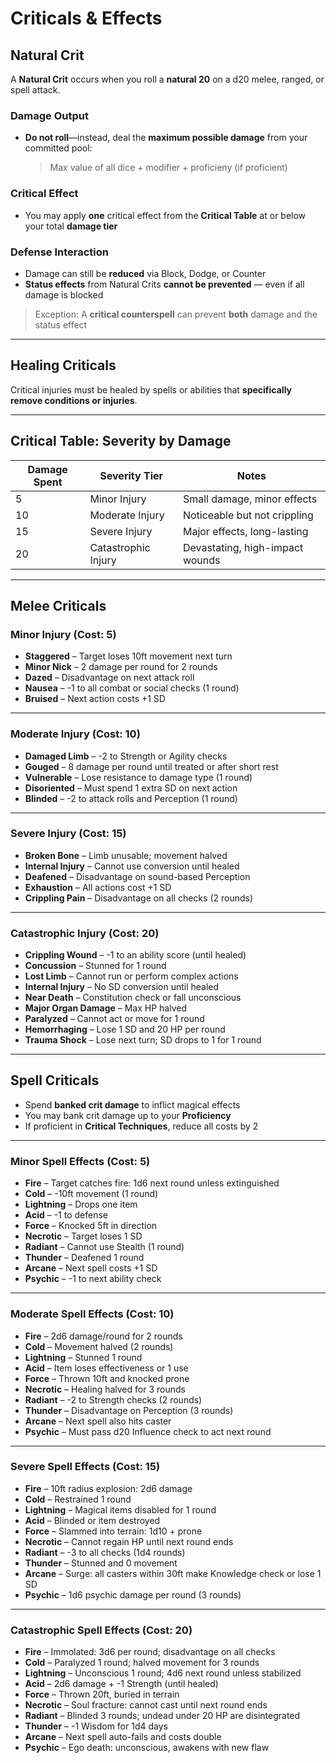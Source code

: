 # Criticals & Effects

## Natural Crit

A **Natural Crit** occurs when you roll a **natural 20** on a d20 melee, ranged, or spell attack.

### Damage Output

- **Do not roll**—instead, deal the **maximum possible damage** from your committed pool:  
  > Max value of all dice + modifier + proficieny (if proficient)

### Critical Effect

- You may apply **one** critical effect from the **Critical Table** at or below your total **damage tier**

### Defense Interaction

- Damage can still be **reduced** via Block, Dodge, or Counter
- **Status effects** from Natural Crits **cannot be prevented** — even if all damage is blocked

> Exception: A **critical counterspell** can prevent **both** damage and the status effect

---

## Healing Criticals

Critical injuries must be healed by spells or abilities that **specifically remove conditions or injuries**.

---

## Critical Table: Severity by Damage

| Damage Spent | Severity Tier      | Notes                           |
|--------------|--------------------|---------------------------------|
| 5            | Minor Injury        | Small damage, minor effects     |
| 10           | Moderate Injury     | Noticeable but not crippling    |
| 15           | Severe Injury       | Major effects, long-lasting     |
| 20           | Catastrophic Injury | Devastating, high-impact wounds |

---

## Melee Criticals

### Minor Injury (Cost: 5)

- **Staggered** – Target loses 10ft movement next turn  
- **Minor Nick** – 2 damage per round for 2 rounds  
- **Dazed** – Disadvantage on next attack roll  
- **Nausea** – -1 to all combat or social checks (1 round)  
- **Bruised** – Next action costs +1 SD  

---

### Moderate Injury (Cost: 10)

- **Damaged Limb** – -2 to Strength or Agility checks  
- **Gouged** – 8 damage per round until treated or after short rest  
- **Vulnerable** – Lose resistance to damage type (1 round)  
- **Disoriented** – Must spend 1 extra SD on next action  
- **Blinded** – -2 to attack rolls and Perception (1 round)  

---

### Severe Injury (Cost: 15)

- **Broken Bone** – Limb unusable; movement halved  
- **Internal Injury** – Cannot use conversion until healed  
- **Deafened** – Disadvantage on sound-based Perception  
- **Exhaustion** – All actions cost +1 SD  
- **Crippling Pain** – Disadvantage on all checks (2 rounds)  

---

### Catastrophic Injury (Cost: 20)

- **Crippling Wound** – -1 to an ability score (until healed)  
- **Concussion** – Stunned for 1 round  
- **Lost Limb** – Cannot run or perform complex actions  
- **Internal Injury** – No SD conversion until healed  
- **Near Death** – Constitution check or fall unconscious  
- **Major Organ Damage** – Max HP halved  
- **Paralyzed** – Cannot act or move for 1 round  
- **Hemorrhaging** – Lose 1 SD and 20 HP per round  
- **Trauma Shock** – Lose next turn; SD drops to 1 for 1 round  

---

## Spell Criticals

- Spend **banked crit damage** to inflict magical effects
- You may bank crit damage up to your **Proficiency**
- If proficient in **Critical Techniques**, reduce all costs by 2

---

### Minor Spell Effects (Cost: 5)

- **Fire** – Target catches fire: 1d6 next round unless extinguished  
- **Cold** – -10ft movement (1 round)  
- **Lightning** – Drops one item  
- **Acid** – -1 to defense  
- **Force** – Knocked 5ft in direction  
- **Necrotic** – Target loses 1 SD  
- **Radiant** – Cannot use Stealth (1 round)  
- **Thunder** – Deafened 1 round  
- **Arcane** – Next spell costs +1 SD  
- **Psychic** – -1 to next ability check  

---

### Moderate Spell Effects (Cost: 10)

- **Fire** – 2d6 damage/round for 2 rounds  
- **Cold** – Movement halved (2 rounds)  
- **Lightning** – Stunned 1 round  
- **Acid** – Item loses effectiveness or 1 use  
- **Force** – Thrown 10ft and knocked prone  
- **Necrotic** – Healing halved for 3 rounds  
- **Radiant** – -2 to Strength checks (2 rounds)  
- **Thunder** – Disadvantage on Perception (3 rounds)  
- **Arcane** – Next spell also hits caster  
- **Psychic** – Must pass d20 Influence check to act next round  

---

### Severe Spell Effects (Cost: 15)

- **Fire** – 10ft radius explosion: 2d6 damage  
- **Cold** – Restrained 1 round  
- **Lightning** – Magical items disabled for 1 round  
- **Acid** – Blinded or item destroyed  
- **Force** – Slammed into terrain: 1d10 + prone  
- **Necrotic** – Cannot regain HP until next round ends  
- **Radiant** – -3 to all checks (1d4 rounds)  
- **Thunder** – Stunned and 0 movement  
- **Arcane** – Surge: all casters within 30ft make Knowledge check or lose 1 SD  
- **Psychic** – 1d6 psychic damage per round (3 rounds)  

---

### Catastrophic Spell Effects (Cost: 20)

- **Fire** – Immolated: 3d6 per round; disadvantage on all checks  
- **Cold** – Paralyzed 1 round; halved movement for 3 rounds  
- **Lightning** – Unconscious 1 round; 4d6 next round unless stabilized  
- **Acid** – 2d6 damage + -1 Strength (until healed)  
- **Force** – Thrown 20ft, buried in terrain  
- **Necrotic** – Soul fracture: cannot cast until next round ends  
- **Radiant** – Blinded 3 rounds; undead under 20 HP are disintegrated  
- **Thunder** – -1 Wisdom for 1d4 days  
- **Arcane** – Next spell auto-fails and costs double  
- **Psychic** – Ego death: unconscious, awakens with new flaw
